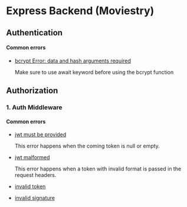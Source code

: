 # Express Backend (Moviestry)

## Authentication

#### Common errors

- [bcrypt Error: data and hash arguments required](https://stackoverflow.com/a/68771597)
  
  Make sure to use await keyword before using the bcrypt function

## Authorization

### 1. Auth Middleware

#### Common errors

- [jwt must be provided](https://stackoverflow.com/a/50638723)
  
  This error happens when the coming token is null or empty.

- [jwt malformed](https://stackoverflow.com/a/58641375)
  
  This error happens when a token with invalid format is passed in the request headers.

- [invalid token](https://stackoverflow.com/a/58641375)
  
  

- [invalid signature](https://stackoverflow.com/a/58641375)
  
  